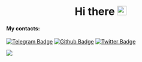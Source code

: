 <h1 align="center">Hi there <img src="https://user-images.githubusercontent.com/22433209/113253549-afc3f600-92c5-11eb-99c8-bb15bea70d4d.gif" width="25px"></h1>

#### My contacts:

[![Telegram Badge](https://img.shields.io/badge/telegram-555555?style=for-the-badge&logo=telegram)](https://t.me/n3nikita/)
[![Github Badge](https://img.shields.io/github/stars/n3nikita?color=black&label=GITHUB&logo=github&style=for-the-badge)](https://www.github.com/n3nikita/)
[![Twitter Badge](https://img.shields.io/twitter/follow/n3nikita?color=black&label=Twitter&logo=twitter&style=for-the-badge)](https://twitter.com/n3nikita/)

![](https://komarev.com/ghpvc/?username=n3nikita&style=flat&color=000000&label=views)
